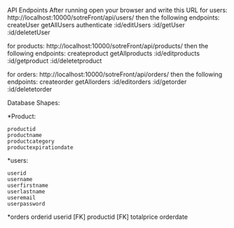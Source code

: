 API Endpoints
 After running open your browser and write this URL 
   for users:
   http://localhost:10000/sotreFront/api/users/ then the following endpoints:
          createUser
          getAllUsers
          authenticate
          :id/editUsers
          :id/getUser
          :id/deletetUser

  for products:
   http://localhost:10000/sotreFront/api/products/ then the following endpoints:
          createproduct
          getAllproducts
          :id/editproducts
          :id/getproduct
          :id/deletetproduct

  for orders:
   http://localhost:10000/sotreFront/api/orders/ then the following endpoints:
          createorder
          getAllorders
          :id/editorders
          :id/getorder
          :id/deletetorder

<!-- data base shapes -->

 Database Shapes:

 *Product:

    productid
    productname
    productcategory
    productexpirationdate

 *users:
    
    userid
    username
    userfirstname
    userlastname
    useremail
    userpassword

 *orders
    orderid
    userid [FK]
    productid [FK]
    totalprice
    orderdate


       

